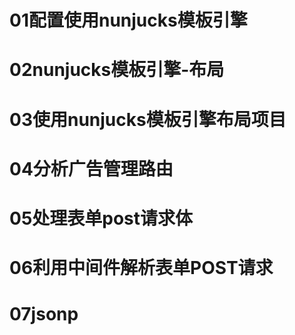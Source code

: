 # 01配置使用nunjucks模板引擎
# 02nunjucks模板引擎-布局
# 03使用nunjucks模板引擎布局项目
# 04分析广告管理路由
# 05处理表单post请求体
# 06利用中间件解析表单POST请求
# 07jsonp